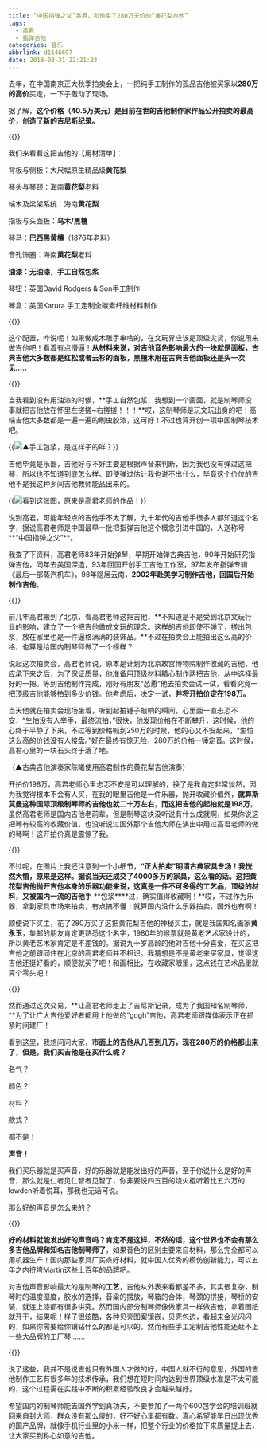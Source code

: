 ```yaml
---
title: “中国指弹之父”高君，和他卖了280万天价的“黄花梨吉他”
tags:
  - 高君
  - 指弹吉他
categories: 音乐
abbrlink: d1146697
date: 2018-08-31 22:21:23
---
```

去年，在中国南京正大秋季拍卖会上，一把纯手工制作的孤品吉他被买家以**280万的高价**买走，一下子轰动了现场。

据了解，**这个价格（40.5万美元）是目前在世的吉他制作家作品公开拍卖的最高价，创造了新的吉尼斯纪录。**

{{<img src="https://pri2.oss-cn-hangzhou.aliyuncs.com/2018-08-31-142159.jpg" alt="">}}

我们来看看这把吉他的【用材清单】：

背板与侧板：大尺幅原生精品级**黄花梨**

琴头与琴颈：海南**黄花梨**老料

端木及梁架系统：海南**黄花梨**

指板与头面板：**乌木/黑檀**

琴马：**巴西黑黄檀**（1876年老料）

音孔饰圈：海南**黄花梨**老料

**油漆：无油漆，手工自然包浆**

琴钮：英国David Rodgers & Son手工制作

琴盒：美国Karura 手工定制全碳素纤维材料制作

{{<img src="https://pri2.oss-cn-hangzhou.aliyuncs.com/2018-08-31-142252.jpg" alt="">}}

这个配置，咋说呢！如果做成木雕手串啥的，在文玩界应该是顶级尖货，你说用来做吉他吧！看着有点懵逼！**从材料来说，对吉他音色影响最大的一块就是面板，古典吉他大多数都是红松或者云杉的面板，黑檀木用在古典吉他面板还是头一次见…..**

{{<img src="https://pri2.oss-cn-hangzhou.aliyuncs.com/2018-08-31-142359.jpg" alt="">}}

当我看到没有用油漆的时候，**手工自然包浆，我想到一个画面，就是制琴师没事就把吉他放在怀里左搓搓~右搓搓！！！**哎，这制琴师是玩文玩出身的吧！高端吉他大多数都是一遍一遍的刷虫胶漆，这可好！不过也算开创一项中国制琴技术吧。

{{<img src="https://pri2.oss-cn-hangzhou.aliyuncs.com/2018-08-31-142316.jpg" alt="▲手工包浆，是这样子的咩？">}}

吉他毕竟是乐器，吉他好与不好主要是根据声音来判断，因为我也没有弹过这把琴，所以也不知道到底怎么样。即使弹过估计我也说不出什么，毕竟这个价位的吉他不是我这种乡间吉他教师能品出来的。

{{<img src="https://pri2.oss-cn-hangzhou.aliyuncs.com/2018-08-31-142427.jpg" alt="看到这张图，原来是高君老师的作品！">}}

说到高君，可能年轻点的吉他手不太了解，九十年代的吉他手很多人都知道这个名字，据说高君老师是中国最早一批把指弹吉他这个概念引进中国的，人送称号**“中国指弹之父”**。

我查了下资料，高君老师83年开始弹琴，早期开始弹古典吉他，90年开始研究指弹吉他，同年去美国深造，93年回国开创手工吉他工作室，97年发布指弹专辑《最后一部蒸汽机车》，98年隐居云南，**2002年赴美学习制作吉他，回国后开始制作吉他**。

{{<img src="data:image/gif;base64,iVBORw0KGgoAAAANSUhEUgAAAAEAAAABCAYAAAAfFcSJAAAADUlEQVQImWNgYGBgAAAABQABh6FO1AAAAABJRU5ErkJggg==" alt="">}}

前几年高君搬到了北京，看高君老师这把吉他，**不知道是不是受到北京文玩行业的影响，建立了一个把吉他做成文玩的理念。这样的吉他即使不弹了，搓出包浆，放在家里也是一件逼格满满的装饰品。**不过在拍卖会上能拍出这么高的价格，也算是给国内制琴师做了一个榜样？

说起这次拍卖会，高君老师说，原本是计划为北京故宫博物院制作收藏的吉他，他应承下来之后，为了保证质量，他准备用顶级材料精心制作两把吉他，从中选择最好的一把。等到吉他制作完成，刚好有朋友“怂恿”他去拍卖会试一试，看看究竟一把顶级吉他能够拍到多少价钱。他考虑后，决定一试，**并将开拍价定在198万。**

当天他就在拍卖会现场坐着，听到起拍锤子敲响的瞬间，心里面一直忐忑不安，“生怕没有人举手，最终流拍，”很快，他发现价格在不断攀升，这时候，他的心终于平静了下来，不过等到价格喊到250万的时候，他的心又不安起来，“生怕这么高的价钱没有人接盘。”好在最终有惊无险，280万的价格一锤定音。这时候，高君心里的一块石头终于落了地。

（▲古典吉他演奏家陈曦使用高君制作的黄花梨吉他演奏）

开拍价198万，高君老师心里忐忑不安是可以理解的，换了是我肯定非常淡然，因为我觉得根本不会有人买，在我的眼里吉他是一件乐器，抛开收藏价值外，**就算斯莫曼这种国际顶级制琴师的吉他也就二十万左右**，**而这把吉他的起拍就是198万**，虽然高君老师是国内吉他老前辈，但是制琴这块没听说有什么成就啊，如果你说这把琴有较高的收藏价值，也没听说过国外那个吉他大师在演出中用过高君老师的做的琴啊！这开拍价真是震惊了我。

{{<img src="https://pri2.oss-cn-hangzhou.aliyuncs.com/2018-08-31-142452.jpg" alt="">}}

不过呢，在图片上我还注意到一个小细节，**“正大拍卖”明清古典****家具****专场！**我恍然大悟，原来是这样。据说当天还成交了4000多万的家具，这么看的话。这把黄花梨吉他抛开吉他本身的乐器功能来说**，这真是一件不可多得的工艺品，顶级的材料，又被国内一流的吉他手** **包浆****过，确实值得收藏啊！**哎，不过作为乐器，拿到家具市场来拍卖，有点搞不懂！就算国内没什么乐器拍卖，国外也有啊！

顺便说下买主，花了280万买了这把黄花梨吉他的神秘买主，就是我国知名画家**黄永玉**，集邮的朋友肯定更熟悉这个名字，1980年的猴票就是黄老艺术家设计的，所以黄老艺术家肯定是不差钱的。据说九十岁高龄的他对吉他十分喜爱，在买这把吉他之前跟同住在北京的高君老师并不相识。我猜想是不是黄老来买家具，觉得这吉他还挺好看的，顺便就买了吧！和画相比，在收藏家眼里，这点钱在艺术品里就算个零头吧！

{{<img src="https://pri2.oss-cn-hangzhou.aliyuncs.com/2018-08-31-142510.jpg" alt="">}}

然而通过这次交易，**让高君老师走上了吉尼斯记录，成为了我国知名制琴师，**为了让广大吉他爱好者都用上他做的“gogh”吉他，高君老师跟媒体表示正在抓紧时间建厂！

看到这里，我想问问大家，**市面上的吉他从几百到几万，现在280万的价格都出来了，但是，我们买吉他是在买什么呢？**

名气？

颜色？

材料？

款式？

都不是！

**声音！**

我们买乐器就是买声音，好的乐器就是能发出好的声音，至于你说什么是好的声音，那么就是仁者见仁智者见智了，你非要说四五百的烧火棍听着比五六万的lowden听着悦耳，那我也无话可说。

那么好的声音是怎么来的？

{{<img src="https://pri2.oss-cn-hangzhou.aliyuncs.com/2018-08-31-142525.jpg" alt="">}}

**好的材料就能发出好的声音吗？肯定不是这样，不然的话，这个世界也不会有那么多吉他品牌和知名吉他制琴师了**，如果音色的区别主要来自材料，那么完全都可以用机器生产！国内那些家具厂买点好材料，就中国人优秀的模仿创新能力，可以五年之内挤垮Martin这些上百年的品牌吧。

对吉他声音影响最大的是制琴的**工艺**，吉他从外表来看都差不多，其实很复杂，制琴时的温度湿度，胶水的选择，音梁的摆放，琴箱的合体，琴颈的拼接，琴桥的安装，就连上漆都有很多讲究。然而国内部分制琴师像做家具一样做吉他，拿着图纸就开干，结果呢！样子很炫酷，各种贝壳图案镶嵌，贝壳包边，看起来金光闪闪的，如果你需要给你镶钻什么的都是可以的，然而有些手工定制吉他性能还赶不上一些大品牌的工厂琴…….

{{<img src="https://pri2.oss-cn-hangzhou.aliyuncs.com/2018-08-31-142550.jpg" alt="">}}

说了这些，我并不是说吉他只有外国人才做的好，中国人就不行的意思，外国的吉他制作工艺有很多年的技术传承，我们想在短时间内达到世界顶级水准是不太可能的，这个过程需在实践中不断的积累经验改良才会越来越好。

希望国内的制琴师能去国外学到真功夫，不要参加了一两个600包学会的培训班就回来自封大师，群众没有那么傻的，好不好心里都有数。真心希望能早日出现优秀的国产品牌，就像手机行业里的小米一样，把整个行业的价格拉下来质量提上去，让大家买到称心如意的吉他。
